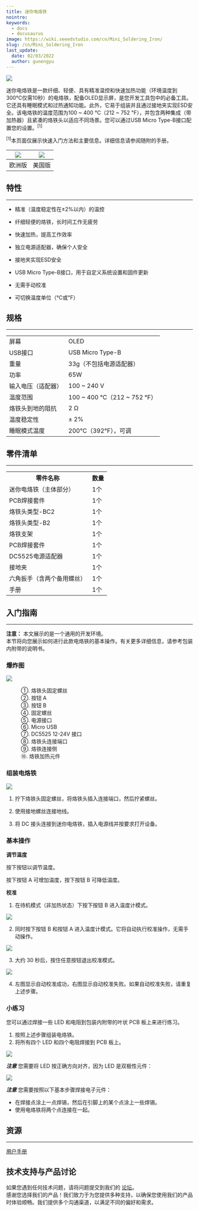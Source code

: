 ```yaml
---
title: 迷你电烙铁
nointro:
keywords:
  - docs
  - docusaurus
image: https://wiki.seeedstudio.com/cn/Mini_Soldering_Iron/
slug: /cn/Mini_Soldering_Iron
last_update:
  date: 02/03/2022
  author: gunengyu
---
```

![](https://files.seeedstudio.com/wiki/Mini_Soldering_Iron/img/Mini_Soldering_Iron_product_view.jpg)

迷你电烙铁是一款纤细、轻便、具有精准温控和快速加热功能（环境温度到300℃仅需10秒）的电烙铁，配备OLED显示屏，是您开发工具包中的必备工具。它还具有睡眠模式和过热通知功能。此外，它易于组装并且通过接地夹实现ESD安全。该电烙铁的温度范围为100 ~ 400 ℃（212 ~ 752 ℉），并包含两种集成（带加热器）且紧凑的烙铁头以适应不同场景。您可以通过USB Micro Type-B接口配置您的设置。<sup>[1]</sup>

<sup>[1]</sup>本页面仅展示快速入门方法和主要信息。详细信息请参阅随附的手册。

|[![](https://files.seeedstudio.com/wiki/Seeed-WiKi/docs/images/300px-Get_One_Now_Banner-ragular.png)](https://www.seeedstudio.com/Mini%C2%A0Soldering%C2%A0Iron%C2%A0Deluxe%C2%A0Kit%C2%A0Europe-Standard-p-2592.html?ref=newInBazaar)|[![](https://files.seeedstudio.com/wiki/Seeed-WiKi/docs/images/300px-Get_One_Now_Banner-ragular.png)](https://www.seeedstudio.com/Mini%C2%A0Soldering%C2%A0Iron%C2%A0Deluxe%C2%A0Kit%C2%A0US%C2%A0Standard-p-2593.html?ref=newInBazaar)|
|:---:|:---:|
|欧洲版|美国版|

## 特性
---
*   精准（温度稳定性在±2%以内）的温控

*   纤细轻便的烙铁，长时间工作无疲劳

*   快速加热，提高工作效率

*   独立电源适配器，确保个人安全

*   接地夹实现ESD安全

*   USB Micro Type-B接口，用于自定义系统设置和固件更新

*   无需手动校准

*   可切换温度单位（℃或℉）

## 规格
---
<table>
<tr>
<td> 屏幕 </td>
<td> OLED</td>
</tr>
<tr>
<td> USB接口 </td>
<td> USB Micro Type-B</td>
</tr>
<tr>
<td> 重量 </td>
<td> 33g（不包括电源适配器）</td>
</tr>
<tr>
<td> 功率 </td>
<td> 65W</td>
</tr>
<tr>
<td> 输入电压（适配器） </td>
<td> 100 ~ 240 V</td>
</tr>
<tr>
<td> 温度范围 </td>
<td> 100 ~ 400 ℃（212 ~ 752 ℉）</td>
</tr>
<tr>
<td> 烙铁头到地的阻抗 </td>
<td> 2 Ω</td>
</tr>
<tr>
<td> 温度稳定性 </td>
<td> ± 2%</td>
</tr>
<tr>
<td> 睡眠模式温度 </td>
<td> 200℃（392℉），可调</td>
</tr></table>

## 零件清单
---

<table>
<tr>
<th>零件名称</th>
<th>数量</th>
</tr>
<tr>
<td>迷你电烙铁（主体部分）</td>
<td>1个</td>
</tr>
<tr>
<td>PCB焊接套件</td>
<td>1个</td>
</tr>
<tr>
<td>烙铁头类型-BC2</td>
<td>1个</td>
</tr>
<tr>
<td>烙铁头类型-B2</td>
<td>1个</td>
</tr>
<tr>
<td>烙铁支架</td>
<td>1个</td>
</tr>
<tr>
<td>PCB焊接套件</td>
<td>1个</td>
</tr>
<tr>
<td>DC5525电源适配器</td>
<td>1个</td>
</tr>
<tr>
<td>接地夹</td>
<td>1个</td>
</tr>
<tr>
<td>六角扳手（含两个备用螺丝）</td>
<td>1个</td>
</tr>
<tr>
<td>手册</td>
<td>1个</td>
</tr></table>

## 入门指南
---
**注意：** 本文展示的是一个通用的开发环境。  
本节将向您展示如何进行此款电烙铁的基本操作。有关更多详细信息，请参考包装内附带的说明书。

### 爆炸图

![](https://files.seeedstudio.com/wiki/Mini_Soldering_Iron/img/Mini_Soldering_Iron_exploded_view_s.jpg)
<dl>
<dd> ①. 烙铁头固定螺丝</dd>
<dd> ②. 按钮 A</dd>
<dd> ③. 按钮 B</dd>
<dd> ④. 固定螺丝</dd>
<dd> ⑤. 电源接口</dd>
<dd> ⑥. Micro USB</dd>
<dd> ⑦. DC5525 12-24V 接口</dd>
<dd> ⑧. 烙铁头连接端口</dd>
<dd> ⑨. 烙铁连接侧</dd>
<dd> ⑩. 烙铁加热元件</dd>
</dl>

### 组装电烙铁

![](https://files.seeedstudio.com/wiki/Mini_Soldering_Iron/img/Mini_Soldering_Iron_installation_guide.jpg)

1. 拧下烙铁头固定螺丝，将烙铁头插入连接端口，然后拧紧螺丝。

2. 使用接地螺丝连接地线。

3. 将 DC 接头连接到迷你电烙铁，插入电源线并按要求打开设备。

### 基本操作

**调节温度**

按下按钮以调节温度。

按下按钮 A 可增加温度，按下按钮 B 可降低温度。

**校准**

1. 在待机模式（非加热状态）下按下按钮 B 进入温度计模式。

![](https://files.seeedstudio.com/wiki/Mini_Soldering_Iron/img/Mini_Soldering_Iron_calibration_step_1.jpg)

2. 同时按下按钮 B 和按钮 A 进入温度计模式。它将自动执行校准操作，无需手动操作。

![](https://files.seeedstudio.com/wiki/Mini_Soldering_Iron/img/Mini_Soldering_Iron_calibration_step_2.jpg)

3. 大约 30 秒后，按住任意按钮退出校准模式。

![](https://files.seeedstudio.com/wiki/Mini_Soldering_Iron/img/Mini_Soldering_Iron_calibration_step_3.jpg)

4. 左图显示自动校准成功，右图显示自动校准失败。如果自动校准失败，请重复上述步骤。

### 小练习

您可以通过焊接一些 LED 和电阻到包装内附带的叶状 PCB 板上来进行练习。

1. 按照上述步骤组装电烙铁。
2. 将所有四个 LED 和四个电阻焊接到 PCB 板上。

![](https://files.seeedstudio.com/wiki/Mini_Soldering_Iron/img/Mini_solderin_iron_practice_s.JPG)

_**注意**_ 您需要将 LED 按正确方向对齐，因为 LED 是双极性元件：

![](https://files.seeedstudio.com/wiki/Mini_Soldering_Iron/img/Mini_solderin_iron_practice-directions-s.jpg)

_**注意**_ 您需要按照以下基本步骤焊接电子元件：

- 在焊接点涂上一点焊锡，然后在引脚上的某个点涂上一些焊锡。
- 使用电烙铁将两个点连接在一起。

## 资源
---
[用户手册](https://files.seeedstudio.com/wiki/Mini_Soldering_Iron/res/Mini_Soldering_Iron_manual.zip)

## 技术支持与产品讨论

如果您遇到任何技术问题，请将问题提交到我们的 [论坛](http://forum.seeedstudio.com/)。  
感谢您选择我们的产品！我们致力于为您提供多种支持，以确保您使用我们的产品时体验顺畅。我们提供多个沟通渠道，以满足不同的偏好和需求。

<div class="button_tech_support_container">
<a href="https://forum.seeedstudio.com/" class="button_forum"></a> 
<a href="https://www.seeedstudio.com/contacts" class="button_email"></a>
</div>

<div class="button_tech_support_container">
<a href="https://discord.gg/eWkprNDMU7" class="button_discord"></a> 
<a href="https://github.com/Seeed-Studio/wiki-documents/discussions/69" class="button_discussion"></a>
</div>